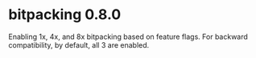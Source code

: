 # bitpacking 0.8.0

Enabling 1x, 4x, and 8x bitpacking based on feature flags.
For backward compatibility, by default, all 3 are enabled.
